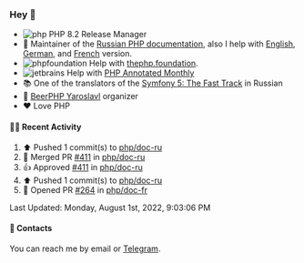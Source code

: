 ### Hey 👋

- ![php](https://user-images.githubusercontent.com/4685504/174548850-037dfd35-3b33-4154-9c50-95efd45ba66a.png) PHP 8.2 Release Manager
- 📖 Maintainer of the [Russian PHP documentation](https://github.com/php/doc-ru), also I help with [English](https://github.com/php/doc-en), [German](https://github.com/php/doc-de), and [French](https://github.com/php/doc-fr) version.
- ![phpfoundation](https://user-images.githubusercontent.com/4685504/174548733-72f62c18-f57e-47a6-8201-cb3d87e06b98.png) Help with [thephp.foundation](https://github.com/ThePHPF/thephp.foundation).
- ![jetbrains](https://user-images.githubusercontent.com/4685504/174548471-693a0e41-4db3-4251-a452-71518bfc5359.png) Help with [PHP Annotated Monthly](https://blog.jetbrains.com/phpstorm/tag/php-annotated-monthly/)
- 📚 One of the translators of
  the [Symfony 5: The Fast Track](https://symfony.com/doc/current/the-fast-track/ru/index.html)
  in Russian
- 🍻 [BeerPHP Yaroslavl](https://github.com/beerphp/yaroslavl) organizer
- ❤️ Love PHP

#### 👨‍💻 Recent Activity

<!--RECENT_ACTIVITY:start-->
1. ⬆️ Pushed 1 commit(s) to [php/doc-ru](https://github.com/php/doc-ru)
2. 🎉 Merged PR [#411](https://github.com/php/doc-ru/pull/411) in [php/doc-ru](https://github.com/php/doc-ru)
3. 👍 Approved [#411](https://github.com/php/doc-ru/pull/411#pullrequestreview-1057510109) in [php/doc-ru](https://github.com/php/doc-ru)
4. ⬆️ Pushed 1 commit(s) to [php/doc-ru](https://github.com/php/doc-ru)
5. 💪 Opened PR [#264](https://github.com/php/doc-fr/pull/264) in [php/doc-fr](https://github.com/php/doc-fr)
<!--RECENT_ACTIVITY:end-->

<!--RECENT_ACTIVITY:last_update-->
Last Updated: Monday, August 1st, 2022, 9:03:06 PM
<!--RECENT_ACTIVITY:last_update_end-->

#### 💌 Contacts

You can reach me by email or [Telegram](https://t.me/saundefined).
